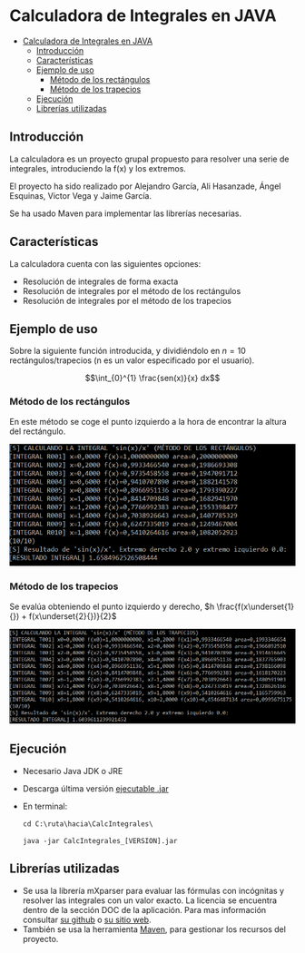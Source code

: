 # Calculadora de Integrales en JAVA

- [Calculadora de Integrales en JAVA](#calculadora-de-integrales-en-java)
  - [Introducción](#introducción)
  - [Características](#características)
  - [Ejemplo de uso](#ejemplo-de-uso)
    - [Método de los rectángulos](#método-de-los-rectángulos)
    - [Método de los trapecios](#método-de-los-trapecios)
  - [Ejecución](#ejecución)
  - [Librerías utilizadas](#librerías-utilizadas)


## Introducción

La calculadora es un proyecto grupal propuesto para resolver una serie de integrales, introduciendo la f(x) y los extremos.

El proyecto ha sido realizado por Alejandro García, Ali Hasanzade, Ángel Esquinas, Victor Vega y Jaime García.

Se ha usado Maven para implementar las librerías necesarias.


## Características

La calculadora cuenta con las siguientes opciones:
- Resolución de integrales de forma exacta
- Resolución de integrales por el método de los rectángulos
- Resolución de integrales por el método de los trapecios

## Ejemplo de uso

Sobre la siguiente función introducida, y dividiéndolo en $n = 10$ rectángulos/trapecios (n es un valor especificado por el usuario).

$$\int_{0}^{1} \frac{sen(x)}{x} dx$$

### Método de los rectángulos

En este método se coge el punto izquierdo a la hora de encontrar la altura del rectángulo.

![ej1](imgs/ej1.png)

### Método de los trapecios

Se evalúa obteniendo el punto izquierdo y derecho,  $h \frac{f(x\underset{1}{}) + f(x\underset{2}{})}{2}$

![ej4](imgs/ej4.png)

## Ejecución

- Necesario Java JDK o JRE
- Descarga última versión [ejecutable .jar](/releases/)
- En terminal:
  
  ```
  cd C:\ruta\hacia\CalcIntegrales\
  ```
  
  ```
  java -jar CalcIntegrales_[VERSION].jar
  ```


## Librerías utilizadas

- Se usa la librería mXparser para evaluar las fórmulas con incógnitas y resolver las integrales con un valor exacto.
La licencia se encuentra dentro de la sección DOC de la aplicación. 
Para mas información consultar [su github](https://github.com/mariuszgromada/MathParser.org-mXparser) o [su sitio web](http://mathparser.org/).
- También se usa la herramienta [Maven](https://maven.apache.org/), para gestionar los recursos del proyecto.
